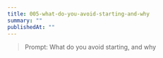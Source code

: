 ```yaml
---
title: 005-what-do-you-avoid-starting-and-why
summary: ""
publishedAt: ""
---
```


> Prompt: What do you avoid starting, and why


